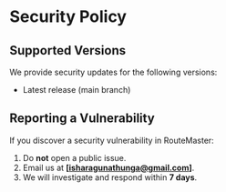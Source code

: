 # Security Policy

## Supported Versions
We provide security updates for the following versions:
- Latest release (main branch)

## Reporting a Vulnerability
If you discover a security vulnerability in RouteMaster:
1. Do **not** open a public issue.
2. Email us at **[isharagunathunga@gmail.com]**.
3. We will investigate and respond within **7 days**.
